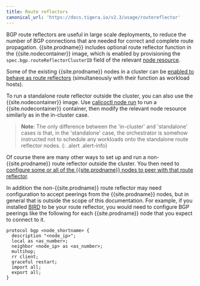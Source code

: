 ```yaml
---
title: Route reflectors
canonical_url: 'https://docs.tigera.io/v2.3/usage/routereflector'
---
```


BGP route reflectors are useful in large scale deployments, to reduce the number of BGP
connections that are needed for correct and complete route propagation.  {{site.prodname}}
includes optional route reflector function in the {{site.nodecontainer}} image, which is
enabled by provisioning the `spec.bgp.routeReflectorClusterID` field of the relevant [node
resource]({{site.url}}/{{page.version}}/reference/calicoctl/resources/node).

Some of the existing {{site.prodname}} nodes in a cluster can be [enabled to behave as route
reflectors]({{site.url}}/{{page.version}}/networking/bgp#configuring-in-cluster-route-reflectors)
(simultaneously with their function as workload hosts).

To run a standalone route reflector outside the cluster, you can also use the
{{site.nodecontainer}} image.  Use [calicoctl node
run]({{site.url}}/{{page.version}}/reference/calicoctl/commands/node/run) to run a
{{site.nodecontainer}} container, then modify the relevant node resource similarly as in the
in-cluster case.

> **Note**: The only difference between the 'in-cluster' and 'standalone' cases is that, in
> the 'standalone' case, the orchestrator is somehow instructed not to schedule any workloads
> onto the standalone route reflector nodes.
{: .alert .alert-info}

Of course there are many other ways to set up and run a non-{{site.prodname}} route reflector
outside the cluster.  You then need to [configure some or all of the {{site.prodname}} nodes
to peer with that route reflector]({{site.url}}/{{page.version}}/networking/bgp).

In addition the non-{{site.prodname}} route reflector may need configuration to accept
peerings from the {{site.prodname}} nodes, but in general that is outside the scope of this
documentation.  For example, if you installed [BIRD](https://bird.network.cz/) to be your
route reflector, you would need to configure BGP peerings like the following for each
{{site.prodname}} node that you expect to connect to it.

    protocol bgp <node_shortname> {
      description "<node_ip>";
      local as <as_number>;
      neighbor <node_ip> as <as_number>;
      multihop;
      rr client;
      graceful restart;
      import all;
      export all;
    }
